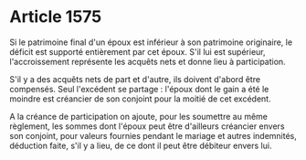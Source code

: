 # Article 1575

Si le patrimoine final d'un époux est inférieur à son patrimoine originaire, le déficit est supporté entièrement par cet époux. S'il lui est supérieur, l'accroissement représente les acquêts nets et donne lieu à participation.

S'il y a des acquêts nets de part et d'autre, ils doivent d'abord être compensés. Seul l'excédent se partage : l'époux dont le gain a été le moindre est créancier de son conjoint pour la moitié de cet excédent.

A la créance de participation on ajoute, pour les soumettre au même règlement, les sommes dont l'époux peut être d'ailleurs créancier envers son conjoint, pour valeurs fournies pendant le mariage et autres indemnités, déduction faite, s'il y a lieu, de ce dont il peut être débiteur envers lui.
